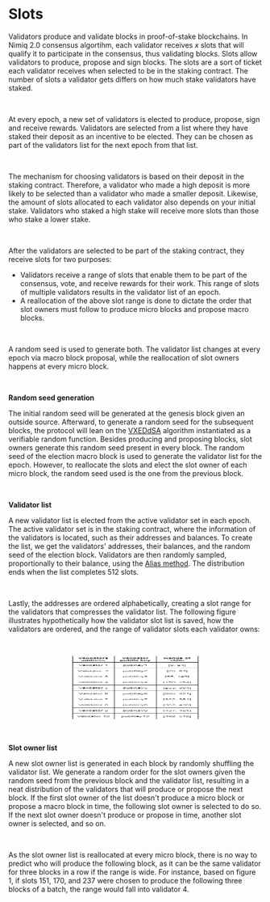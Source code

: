 # Slots

Validators produce and validate blocks in proof-of-stake blockchains. In Nimiq 2.0 consensus algortihm, each validator receives _x_ slots that will qualify it to participate in the consensus, thus validating blocks. Slots allow validators to produce, propose and sign blocks. The slots are a sort of ticket each validator receives when selected to be in the staking contract. The number of slots a validator gets differs on how much stake validators have staked.

<br/>

At every epoch, a new set of validators is elected to produce, propose, sign and receive rewards. Validators are selected from a list where they have staked their deposit as an incentive to be elected. They can be chosen as part of the validators list for the next epoch from that list.

<br/>

The mechanism for choosing validators is based on their deposit in the staking contract. Therefore, a validator who made a high deposit is more likely to be selected than a validator who made a smaller deposit. Likewise, the amount of slots allocated to each validator also depends on your initial stake. Validators who staked a high stake will receive more slots than those who stake a lower stake.

<br/>

After the validators are selected to be part of the staking contract, they receive slots for two purposes:

- Validators receive a range of slots that enable them to be part of the consensus, vote, and receive rewards for their work. This range of slots of multiple validators results in the validator list of an epoch.
- A reallocation of the above slot range is done to dictate the order that slot owners must follow to produce micro blocks and propose macro blocks.

<br/>

A random seed is used to generate both. The validator list changes at every epoch via macro block proposal, while the reallocation of slot owners happens at every micro block.

<br/>

**Random seed generation**

The initial random seed will be generated at the genesis block given an outside source. Afterward, to generate a random seed for the subsequent blocks, the protocol will lean on the [VXEDdSA](https://www.signal.org/docs/specifications/xeddsa/#vxeddsa) algorithm instantiated as a verifiable random function. Besides producing and proposing blocks, slot owners generate this random seed present in every block. The random seed of the election macro block is used to generate the validator list for the epoch. However, to reallocate the slots and elect the slot owner of each micro block, the random seed used is the one from the previous block.

<br/>

**Validator list**

A new validator list is elected from the active validator set in each epoch. The active validator set is in the staking contract, where the information of the validators is located, such as their addresses and balances. To create the list, we get the validators' addresses, their balances, and the random seed of the election block. Validators are then randomly sampled, proportionally to their balance, using the [Alias method](https://en.wikipedia.org/wiki/Alias_method). The distribution ends when the list completes 512 slots.

<br/>

Lastly, the addresses are ordered alphabetically, creating a slot range for the validators that compresses the validator list. The following figure illustrates hypothetically how the validator slot list is saved, how the validators are ordered, and the range of validator slots each validator owns:

<br/>

<p align="center">
    <img src="/public/protocol/slots.png" alt="Alt Text" width="250" height="125">
</p>

<br/>

**Slot owner list**

A new slot owner list is generated in each block by randomly shuffling the validator list. We generate a random order for the slot owners given the random seed from the previous block and the validator list, resulting in a neat distribution of the validators that will produce or propose the next block. If the first slot owner of the list doesn't produce a micro block or propose a macro block in time, the following slot owner is selected to do so. If the next slot owner doesn't produce or propose in time, another slot owner is selected, and so on.

<br/>

As the slot owner list is reallocated at every micro block, there is no way to predict who will produce the following block, as it can be the same validator for three blocks in a row if the range is wide. For instance, based on figure 1, if slots 151, 170, and 237 were chosen to produce the following three blocks of a batch, the range would fall into validator 4.
